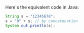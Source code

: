 
Here's the equivalent code in Java:
```java
String s = "12345678";
s = "0" + s; // by concatenation
System.out.println(s);
```
